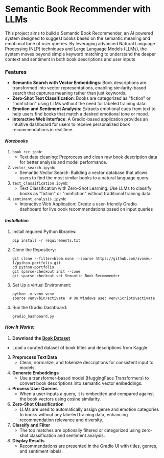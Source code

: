 # Semantic Book Recommender with LLMs

This project aims to build a Semantic Book Recommender, an AI powered system designed to suggest books based on the semantic meaning and emotional tone of user queries. By leveraging advanced Natural Language Processing (NLP) techniques and Large Language Models (LLMs), the system moves beyond simple keyword matching to understand the deeper context and sentiment in both book descriptions and user inputs

### Features

* **Semantic Search with Vector Embeddings**: Book descriptions are transformed into vector representations, enabling similarity-based search that captures meaning rather than just keywords.
* **Zero-Shot Text Classification**: Books are categorized as "fiction" or "nonfiction" using LLMs without the need for labeled training data.
* **Emotion and Sentiment Analysis**: Extracts emotional cues from text to help users find books that match a desired emotional tone or mood.
* **Interactive Web Interface**: A Gradio-based application provides an intuitive dashboard for users to receive personalized book recommendations in real time.

#### *Notebooks*

1. `book_rec.ipnb`:
   - Text data cleaning: Preprocess and clean raw book description data for better analysis and model performance.
2. `vector_search.ipynb`:
   - Semantic Vector Search: Building a vector database that allows users to find the most similar books to a natural language query.
3. `text_classification.ipynb`:
   - Text Classification with Zero-Shot Learning: Use LLMs to classify books as "fiction" or "nonfiction" without traditional training data.
4. `sentiment_analysis.ipynb`:
   - Interactive Web Application: Create a user-friendly Gradio dashboard for live book recommendations based on input queries

#### *Installation*
1. Install required Python libraries:
   ```
   pip install -r requirements.txt
2. Clone the Repository:
   ```
   git clone --filter=blob:none --sparse https://github.com/ivanmu-1/python-portfolio.git
   cd python-portfolio
   git sparse-checkout init --cone
   git sparse-checkout set Semantic Book Recommender
4. Set Up a virtual Environment:
   ```
   python -m venv venv
   source venv/bin/activate  # On Windows use: venv\Scripts\activate
5. Run the Gradio Dashboard:
   ```
   gradio_bashboard.py

#### *How It Works*: 
1.  **Download the [Book Dataset](https://www.kaggle.com/datasets/dylanjcastillo/7k-books-with-metadata)**
   - Load a curated dataset of book titles and descriptions from Kaggle
3. **Preprocess Text Data**  
   - Clean, normalize, and tokenize descriptions for consistent input to models.
4. **Generate Embeddings**  
   - Use a transformer-based model (HuggingFace Transformers) to convert book descriptions into semantic vector embeddings.
5. **Process User Queries**  
   - When a user inputs a query, it is embedded and compared against the book vectors using cosine similarity.
6. **Zero-Shot Classification**  
   - LLMs are used to automatically assign genre and emotion categories to books without any labeled training data, enhancing recommendation relevance and diversity. 
7. **Classify and Filter**  
   - The top matches are optionally filtered or categorized using zero-shot classification and sentiment analysis.
8. **Display Results**  
   - Recommendations are presented in the Gradio UI with titles, genres, and sentiment labels.
